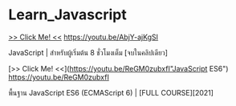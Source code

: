 # Learn_Javascript

[>> Click Me! <<](https://youtu.be/AbjY-ajKgSI"Javascript")
https://youtu.be/AbjY-ajKgSI

JavaScript | สำหรับผู้เริ่มต้น 8 ชั่วโมงเต็ม [จบในคลิปเดียว]

[>> Click Me! <<](https://youtu.be/ReGM0zubxfI"JavaScript ES6")
https://youtu.be/ReGM0zubxfI

พื้นฐาน JavaScript ES6 (ECMAScript 6) | [FULL COURSE][2021]
